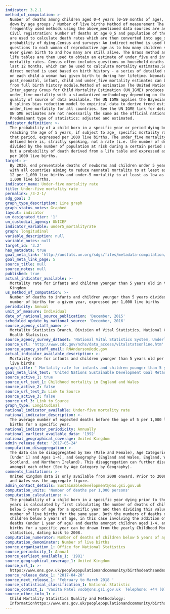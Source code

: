 ```yaml
---
indicator: 3.2.1
method_of_computation: >-
  Number of deaths among children aged 0-4 years (0-59 months of age), broken
  down by age groups / Number of live births Method of measurement The most
  frequently used methods using the above_mentioned data sources are as follows:
  Civil registration: Number of deaths at age 0_5 and population of the same age
  are used to calculate death rates which are then converted into age_specific
  probability of dying.Census and surveys: An indirect method is used based on
  questions to each woman of reproductive age as to how many children she has
  ever given birth to and how many are still alive. The Brass method and model
  life tables are then used to obtain an estimate of under_five and infant
  mortality rates. Census often includes questions on household deaths in the
  last 12 months, which can be used to calculate mortality estimates.Surveys: A
  direct method is used based on birth history - a series of detailed questions
  on each child a woman has given birth to during her lifetime. Neonatal,
  post_neonatal, infant, child and under_five mortality estimates can be derived
  from full birth history module.Method of estimation The United Nation
  Inter_agency Group for Child Mortality Estimation (UN_IGME) produces trends of
  under_five mortality with a standardized methodology depending on the type and
  quality of source of data available. The UN IGME applies the Bayesian
  B_splines bias_reduction model to empirical data to derive trend estimates of
  under_five mortality for all countries. See the UN IGME link for details. The
  UN GME estimates are not necessarily the same as the official national data.
  Predominant type of statistics: adjusted and estimated.
indicator_definition: >-
  The probability of a child born in a specific year or period dying before
  reaching the age of 5 years, if subject to age_ specific mortality rates of
  that period, expressed per 1000 live births. The under_five mortality rate as
  defined here is, strictly speaking, not a rate (i.e. the number of deaths
  divided by the number of population at risk during a certain period of time)
  but a probability of death derived from a life table and expressed as a rate
  per 1000 live births.
target: >-
  By 2030, end preventable deaths of newborns and children under 5 years of age,
  with all countries aiming to reduce neonatal mortality to at least as low as
  12 per 1,000 live births and under-5 mortality to at least as low as 25 per
  1,000 live births.
indicator_name: Under-five mortality rate
title: Under-five mortality rate
permalink: /3-2-1/
sdg_goal: 3
graph_type_description: Line graph
graph_status_notes: Graphed
layout: indicator
un_designated_tier: '1'
un_custodial_agency: UNICEF
indicator_variable: under5_mortalityrate
graph: longitudinal
variable_description: null
variable_notes: null
target_id: '3.2'
has_metadata: true
goal_meta_link: 'http://unstats.un.org/sdgs/files/metadata-compilation/Metadata-Goal-3.pdf'
goal_meta_link_page: 5
source_title: null
source_notes: null
published: true
actual_indicator_available: >-
  Mortality rate for infants and children younger than 5 years old in the United
  Kingdom
us_method_of_computation: >-
  Number of deaths to infants and children younger than 5 years divided by the
  number of births for a given year, expressed per 1,000 live births
periodicity: Annual
unit_of_measure: Individual
date_of_national_source_publication: 'December, 2015'
scheduled_update_by_national_source: 'December, 2016'
source_agency_staff_name: >-
  Mortality Statistics Branch, Division of Vital Statistics, National Center for
  Health Statistics
source_agency_survey_dataset: 'National Vital Statistics System, Underlying Cause of Death data file '
source_url: 'http://www.cdc.gov/nchs/data_access/vitalstatsonline.htm'
source_agency_staff_email: RNAnderson@cdc.gov
actual_indicator_available_description: >-
  Mortality rate for infants and children younger than 5 years old per 1,000
  live births
graph_title: ' Mortality rate for infants and children younger than 5 years old per 1,000 live births'
goal_meta_link_text: 'United Nations Sustainable Development Goal Metadata: Goal 3'
source_active_1: true
source_url_text_1: Childhood mortality in England and Wales
source_active_2: false
source_url_text_2: Link to Source
source_active_3: false
source_url_3: Link to Source
graph_type: Longitudinal
national_indicator_available: Under-five mortality rate
national_indicator_description: >-
  The average number of expected deaths before the age of 5 per 1,000 live
  births for a specific year. 
national_indicator_periodicity: Annually
national_earliest_available_data: '1992'
national_geographical_coverage: United Kingdom
admin_release_date: '2017-05-24'
computation_disaggregation: >-
  The data can be disaggregated by Sex (Male and Female), Age Categories (Infant
  [Under 1] and Ages 1-4), and Geography (England and Wales, England, Wales,
  Scotland, and Northern Ireland). This disaggregation can further disaggregated
  amongst each other (Sex by Age Category by Geography).  
comments_limitations: >-
  United Kingdom data is only available from 2008 onward. Prior to 2008 England
  and Wales was the aggregate figure. 
admin_contact_details: Sustainabledevelopment@ons.gsi.gov.uk
computation_units: 'Number of deaths per 1,000 persons'
computation_calculations: >-
  The probability of a child born in a specific year dying prior to the age of 5
  years is calculated by first calculating the number of deaths of children
  below 5 years of age for a specific year and then dividing this value by the
  number of live births for the same year. Both the numbers of deaths of
  children below 5 years of age, in this case involving the addition of Infant
  deaths (under 1 year of age) and deaths amongst children aged 1-4, and live
  births for a specific year can be drawn from the yearly Childhood Mortality
  statistics, dating back to 2008. 
computation_numerator: Number of deaths of children below 5 years of age
computation_denominator: Number of live births
source_organisation_1: Office for National Statistics
source_periodicity_1: Annual
source_earliest_available_1: '1981'
source_geographical_coverage_1: United Kingdom
source_url_1: >-
  https://www.ons.gov.uk/peoplepopulationandcommunity/birthsdeathsandmarriages/deaths/datasets/childmortalitystatisticschildhoodinfantandperinatalchildhoodinfantandperinatalmortalityinenglandandwales
source_release_date_1: '2017-04-20'
source_next_release_1: 'February to March 2018 '
source_statistical_classification_1: National Statistic
source_contact_1: 'Vasita Patel vsob@ons.gsi.gov.uk  Telephone: +44 (0)1329 444110'
source_other_info_1: >-
  Child Mortality Statistics Quality and Methodology:
  Informationhttps://www.ons.gov.uk/peoplepopulationandcommunity/birthsdeathsandmarriages/deaths/qmis/childmortalitystatisticsqmi
---
```

